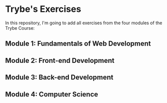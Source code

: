 # Trybe's Exercises
In this repository, I'm going to add all exercises from the four modules of the Trybe Course:


## Module 1: Fundamentals of Web Development

## Module 2: Front-end Development

## Module 3: Back-end Development

## Module 4: Computer Science
